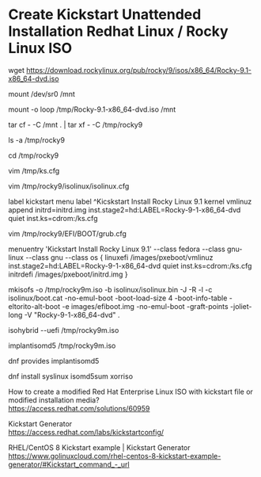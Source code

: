 # Create Kickstart Unattended Installation Redhat Linux / Rocky Linux ISO


wget https://download.rockylinux.org/pub/rocky/9/isos/x86_64/Rocky-9.1-x86_64-dvd.iso

mount /dev/sr0 /mnt

mount -o loop /tmp/Rocky-9.1-x86_64-dvd.iso /mnt

tar cf - -C /mnt . | tar xf - -C /tmp/rocky9

ls -a /tmp/rocky9

cd /tmp/rocky9

vim /tmp/ks.cfg 

vim /tmp/rocky9/isolinux/isolinux.cfg  

label kickstart
  menu label ^Kicskstart Install Rocky Linux 9.1
  kernel vmlinuz
  append initrd=initrd.img inst.stage2=hd:LABEL=Rocky-9-1-x86_64-dvd quiet inst.ks=cdrom:/ks.cfg

vim /tmp/rocky9/EFI/BOOT/grub.cfg  

menuentry 'Kickstart Install Rocky Linux 9.1' --class fedora --class gnu-linux --class gnu --class os {
        linuxefi /images/pxeboot/vmlinuz inst.stage2=hd:LABEL=Rocky-9-1-x86_64-dvd quiet inst.ks=cdrom:/ks.cfg
        initrdefi /images/pxeboot/initrd.img
}

mkisofs -o /tmp/rocky9m.iso -b isolinux/isolinux.bin -J -R -l -c isolinux/boot.cat -no-emul-boot -boot-load-size 4 -boot-info-table -eltorito-alt-boot -e images/efiboot.img -no-emul-boot -graft-points -joliet-long -V "Rocky-9-1-x86_64-dvd" .

isohybrid --uefi /tmp/rocky9m.iso

implantisomd5 /tmp/rocky9m.iso

dnf provides implantisomd5

dnf install syslinux isomd5sum xorriso

How to create a modified Red Hat Enterprise Linux ISO with kickstart file or modified installation media?  
https://access.redhat.com/solutions/60959

Kickstart Generator  
https://access.redhat.com/labs/kickstartconfig/

RHEL/CentOS 8 Kickstart example | Kickstart Generator  
https://www.golinuxcloud.com/rhel-centos-8-kickstart-example-generator/#Kickstart_command_-_url
